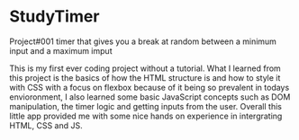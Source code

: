 # StudyTimer
Project#001 
timer that gives you a break at random between a minimum input and a maximum imput

This is my first ever coding project without a tutorial. What I learned from this project is the 
basics of how the HTML structure is and how to style it with CSS with a focus on flexbox because
of it being so prevalent in todays envioronment, I also learned some basic JavaScript concepts 
such as DOM manipulation, the timer logic and getting inputs from the user. Overall this little
app provided me with some nice hands on experience in intergrating HTML, CSS and JS.
